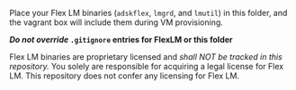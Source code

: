 Place your Flex LM binaries (`adskflex`, `lmgrd`, and `lmutil`) in this folder,
and the vagrant box will include them during VM provisioning.

**_Do not override_ `.gitignore` entries for FlexLM or this folder**

Flex LM binaries are proprietary licensed and _shall NOT be tracked in this
repository._  You solely are responsible for acquiring a legal license for
Flex LM.  This repository does not confer any licensing for Flex LM.
